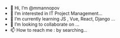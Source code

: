 - 👋 Hi, I’m @mmannopov
- 👀 I’m interested in IT Project Management...
- 🌱 I’m currently learning JS , Vue, React, Django ...
- 💞️ I’m looking to collaborate on ...
- 📫 How to reach me : by searching...

<!---
mmannopov/mmannopov is a ✨ special ✨ repository because its `README.md` (this file) appears on your GitHub profile.
You can click the Preview link to take a look at your changes.
--->

